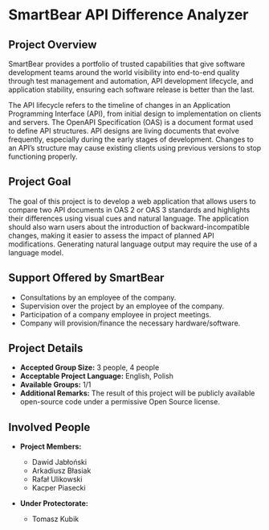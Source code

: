 # SmartBear API Difference Analyzer

## Project Overview
SmartBear provides a portfolio of trusted capabilities that give software development teams around the world visibility into end-to-end quality through test management and automation, API development lifecycle, and application stability, ensuring each software release is better than the last.

The API lifecycle refers to the timeline of changes in an Application Programming Interface (API), from initial design to implementation on clients and servers. The OpenAPI Specification (OAS) is a document format used to define API structures. API designs are living documents that evolve frequently, especially during the early stages of development. Changes to an API’s structure may cause existing clients using previous versions to stop functioning properly.

## Project Goal
The goal of this project is to develop a web application that allows users to compare two API documents in OAS 2 or OAS 3 standards and highlights their differences using visual cues and natural language. The application should also warn users about the introduction of backward-incompatible changes, making it easier to assess the impact of planned API modifications. Generating natural language output may require the use of a language model.

## Support Offered by SmartBear
- Consultations by an employee of the company.
- Supervision over the project by an employee of the company.
- Participation of a company employee in project meetings.
- Company will provision/finance the necessary hardware/software.

## Project Details
- **Accepted Group Size:** 3 people, 4 people
- **Acceptable Project Language:** English, Polish
- **Available Groups:** 1/1
- **Additional Remarks:** The result of this project will be publicly available open-source code under a permissive Open Source license.

## Involved People
- **Project Members:**  
  - Dawid Jabłoński  
  - Arkadiusz Błasiak  
  - Rafał Ulikowski  
  - Kacper Piasecki  

- **Under Protectorate:**  
  - Tomasz Kubik
